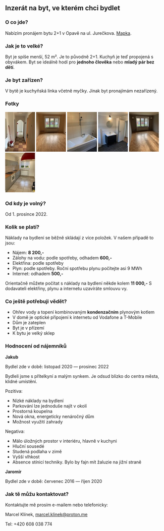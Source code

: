<link href="/css/normalize.css" rel="stylesheet" />
<link href="/css/typebase.css" rel="stylesheet" />
<link href="/css/pronajem-bytu.css" rel="stylesheet" />
<link href="/css/lightbox.min.css" rel="stylesheet" />

## Inzerát na byt, ve kterém chci bydlet

### O co jde?

Nabízím pronájem bytu 2+1 v Opavě na ul. Jurečkova. [Mapka](https://goo.gl/maps/LH5P5Xo967G5QT6B9).

### Jak je to velké?

Byt je spíše menší, 52 m². Je to původně 2+1. Kuchyň je teď propojená s obyvákem. Byt se ideálně hodí pro __jednoho člověka__ nebo __mladý pár bez dětí__.

### Je byt zařízen?

V bytě je kuchyňská linka včetně myčky. Jinak byt pronajímám nezařízený.

### Fotky

<a href="/images/predsin.jpeg" data-lightbox="byt"><img src="/images/predsin_min.jpeg"></a>
<a href="/images/loznice.jpeg" data-lightbox="byt"><img src="/images/loznice_min.jpeg"></a>
<a href="/images/koupelna.jpeg" data-lightbox="byt"><img src="/images/koupelna_min.jpeg"></a>
<a href="/images/koupelna2.jpeg" data-lightbox="byt"><img src="/images/koupelna2_min.jpeg"></a>
<a href="/images/obyvak.jpeg" data-lightbox="byt"><img src="/images/obyvak_min.jpeg"></a>
<a href="/images/kuchyn.jpeg" data-lightbox="byt"><img src="/images/kuchyn_min.jpeg"></a>

### Od kdy je volný?

Od 1. prosince 2022.

### Kolik se platí?

Náklady na bydlení se běžně skládají z více položek. V našem případě to jsou:

- Nájem: **8 200,-**
- Zálohy na vodu: podle spotřeby, odhadem **600,-**
- Elektřina: podle spotřeby
- Plyn: podle spotřeby. Roční spotřebu plynu počítejte asi 9 MWh
- Internet: odhadem **500,-**

Orientačně můžete počítat s náklady na bydlení někde kolem **11 000,-**
S dodavateli elektřiny, plynu a internetu uzavíráte smlouvu vy.

### Co ještě potřebuji vědět?

- Ohřev vody a topení kombinovaným **kondenzačním** plynovým kotlem
- V domě je optické připojení k internetu od Vodafone a T-Mobile
- Dům je zateplen
- Byt je v přízemí
- K bytu je velký sklep

### Hodnocení od nájemníků

**Jakub**

Bydlel zde v době: listopad 2020 — prosinec 2022

Bydleli jsme s přítelkyní a malým synkem. Je odsud blízko do centra města, klidné umístění.

Pozitiva:

- Nízké náklady na bydlení
- Parkování lze jednoduše najít v okolí
- Prostorná koupelna
- Nová okna, energeticky nenáročný dům
- Možnost využití zahrady

Negativa:

- Málo úložných prostor v interiéru, hlavně v kuchyni
- Hluční sousedé
- Studená podlaha v zimě
- Vyšší vlhkost
- Absence stínicí techniky. Bylo by fajn mít žaluzie na jižní straně

**Jaromír**

Bydlel zde v době: červenec 2016 — říjen 2020

### Jak tě můžu kontaktovat?

Kontaktujte mě prosím e-mailem nebo telefonicky:

Marcel Klínek, marcel.klinek@proton.me

Tel: +420 608 038 774

<script src="js/lightbox-plus-jquery.min.js"></script>
